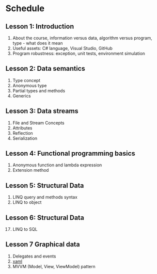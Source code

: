 # Schedule

## Lesson 1: Introduction

1. About the course, information versus data, algorithm versus program, type - what does it mean
2. Useful assets: C# language, Visual Studio, GitHub
3. Program robustness: exception, unit tests, environment simulation 

## Lesson 2: Data semantics

1. Type concept
5. Anonymous type
6. Partial types and methods
7. Generics 

## Lesson 3: Data streams

1. File and Stream Concepts
9. Attributes
10. Reflection
11. Serialization

## Lesson 4: Functional programming basics

1. Anonymous function and lambda expression
14. Extension method

## Lesson 5: Structural Data

1. LINQ query and methods syntax
16. LINQ to object

## Lesson 6: Structural Data

17. LINQ to SQL

## Lesson 7 Graphical data

1. Delegates and events
19. [xaml](https://docs.microsoft.com/en-us/dotnet/framework/xaml-services/)
20. MVVM (Model, View, ViewModel) pattern

